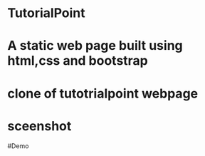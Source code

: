 # TutorialPoint
# A static web page built using html,css and bootstrap 
# clone of tutotrialpoint webpage
# sceenshot
#Demo
